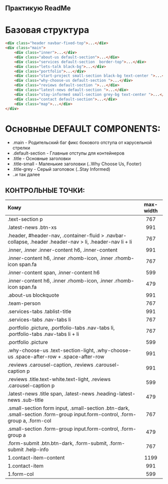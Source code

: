 Практикую ReadMe
---------------

Базовая структура
===========
```html
<div class="header navbar-fixed-top">...</div>
<div class="main">
    <div class="inner">...</div>
    <div class="about-us default-section">...</div>
    <div class="services default-section  border-top">...</div>
    <div class="lets-talk black-bg">...</div>
    <div class="portfolio">...</div>
    <div class="start-project small-section black-bg text-center ">...</div>
    <div class="why-choose-us default-section ">...</div>
    <div class="reviews default-section ">...</div>
    <div class="latest-news default-section ">...</div>
    <div class="stay-informed small-section grey-bg text-center ">...</div>
    <div class="contact default-section">...</div>
    <div class="map">...</div>
</div>
```

Основные DEFAULT COMPONENTS:
================

  * .main - Родительский баг фикс бокового отступа от карусельной стрелки
  * .default-section - Главные отступы для контейнеров
  * .title - Основные заголовки
  * .title-small - Маленькие заголовки (..Why Choose Us, Footer)
  * .title-grey - Серый заголовок (..Stay Informed)
  * ..и так далее

КОНТРОЛЬНЫЕ ТОЧКИ:
-----------------------------

|Кому|max-width|
|:-------------|:-----:|
|.text-section p|767|
|.latest-news .btn-xs|991|
|.header, #header-nav, .container-fluid > .navbar-collapse, .header .header-nav > li, .header-nav li + li|767|
|.inner, .inner .inner-content h6, .inner-content|991|
|.inner-content h6, .inner .rhomb-icon, .inner .rhomb-icon span.fa|767|
|.inner-content span, .inner-content h6|599|
|.inner-content h6, .inner .rhomb-icon, .inner .rhomb-icon span.fa|479|
|.about-us blockquote|991|
|.team-person|767|
|.services-tabs .tablist-title|991|
|.services-tabs .nav-tabs li|767|
|.portfolio .picture, .portfolio-tabs .nav-tabs li, .portfolio-tabs .nav-tabs li + li|767|
|.portfolio .picture|599|
|.why-choose-us .text-section-light, .why-choose-us .space-after-row + .space-after-row|991|
|.reviews .carousel-caption, .reviews .carousel-caption p|991|
|.reviews .title.text-white.text-light, .reviews .carousel-caption p|599|
|.latest-news .title span, .latest-news .heading-latest-news .sub-title|479|
|.small-section form input, .small-section .btn-dark, .small-section .form-group input.form-control, .form-group a, .form-col|767|
|.small-section .form-group input.form-control, .form-group a|479|
|.form-submit .btn.btn-dark, .form-submit, .form-submit .help-info|767|
|1.contact-item-content|1199|
|1.contact-item|991|
|1.form-col|599|